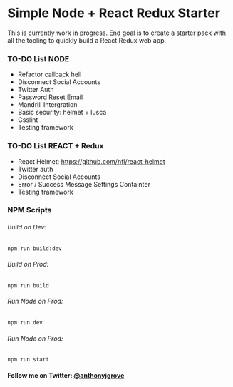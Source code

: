 # Simple Node + React Redux Starter

This is currently work in progress.  End goal is to create a starter pack with all the tooling
to quickly build a React Redux web app.

### TO-DO List NODE
*  Refactor callback hell
*  Disconnect Social Accounts
*  Twitter Auth
*  Password Reset Email
*  Mandrill Intergration
*  Basic security: helmet + lusca 
*  Csslint
*  Testing framework

### TO-DO List REACT + Redux
*  React Helmet: https://github.com/nfl/react-helmet
*  Twitter auth
*  Disconnect Social Accounts
*  Error / Success Message Settings Containter
*  Testing framework

### NPM Scripts

###### Build on Dev:
```
npm run build:dev
```
###### Build on Prod:
```
npm run build
```
###### Run Node on Prod:
```
npm run dev
```
###### Run Node on Prod:
```
npm run start
```

#### Follow me on Twitter: [@anthonyjgrove](https://twitter.com/anthonyjgrove)